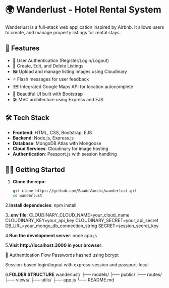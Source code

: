 # 🌍 Wanderlust - Hotel Rental System

Wanderlust is a full-stack web application inspired by Airbnb. It allows users to create, and manage property listings for rental stays.

## 🚀 Features

- 🔐 User Authentication (Register/Login/Logout)
- 📍 Create, Edit, and Delete Listings
- 🖼️ Upload and manage listing images using Cloudinary
- ⭐ Flash messages for user feedback
- 🗺️ Integrated Google Maps API for location autocomplete
- 🎨 Beautiful UI built with Bootstrap
- 🛠️ MVC architecture using Express and EJS

## 🛠️ Tech Stack

- **Frontend**: HTML, CSS, Bootstrap, EJS
- **Backend**: Node.js, Express.js
- **Database**: MongoDB Atlas with Mongoose
- **Cloud Services**: Cloudinary for image hosting
- **Authentication**: Passport.js with session handling



## 🧑‍💻 Getting Started

1. **Clone the repo:**
   ```bash
   git clone https://github.com/BaadeVamshi/wanderlust.git
   cd wanderlust

2.**Install dependecies**:
npm install

3.**.env file**:
CLOUDINARY_CLOUD_NAME=your_cloud_name
CLOUDINARY_KEY=your_api_key
CLOUDINARY_SECRET=your_api_secret
DB_URL=your_mongo_db_connection_string
SECRET=session_secret_key

4.**Run the development server**:
node app.js


5.**Visit http://localhost:3000 in your browser**.

🔐 Authentication Flow
Passwords hashed using bcrypt

Session-based login/logout with express-session and passport-local


6.**FOLDER STRUCTURE**
wanderlust/
├── models/
├── public/
├── routes/
├── views/
├── utils/
├── app.js
└── README.md




